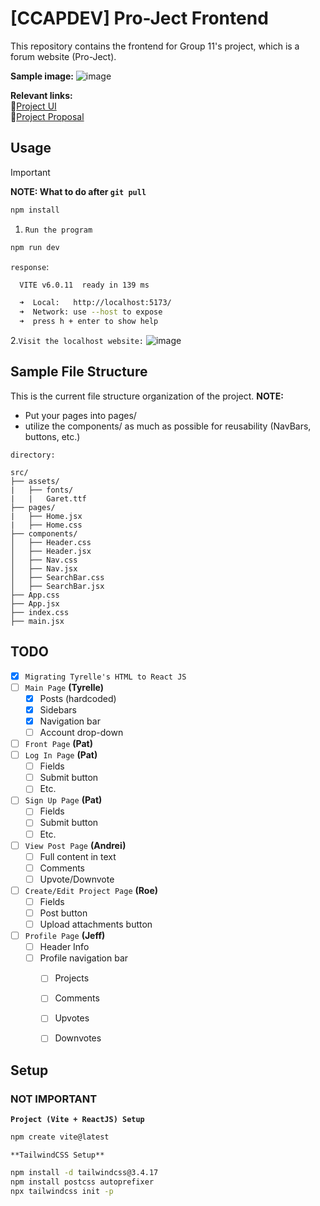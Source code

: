 # **[CCAPDEV] Pro-Ject Frontend**

This repository contains the frontend for Group 11's project, which is a
forum website (Pro-Ject).

**Sample image:**
![image](https://github.com/user-attachments/assets/d691221d-cc11-4eca-9406-e124953b27b2)

**Relevant links:**  
🔗[Project UI](https://www.canva.com/design/DAGcEE4oUvk/ejur2PAXneqDyrMRT5bAHQ/edit?utm_content=DAGcEE4oUvk&utm_campaign=designshare&utm_medium=link2&utm_source=sharebutton)  
🔗[Project Proposal](https://docs.google.com/document/d/1PL1ZH4hzbeEBXcMdTVPAzfnHorN40NQg/edit?](url)fbclid=IwZXh0bgNhZW0CMTAAAR0ejRBZqVoqxnEFNZzFsD6DtOUQK-uBrMwa4_m0jaAR_OptCiDFNuGfqXM_aem_0Fr80NR0YtmHPPZR9lpk7Q)  

## **Usage**
> [!IMPORTANT]
> **NOTE: What to do after `git pull`**
> ```bash
> npm install
> ```


1. `Run the program`
```bash
npm run dev
```
`response`:
```bash
  VITE v6.0.11  ready in 139 ms

  ➜  Local:   http://localhost:5173/
  ➜  Network: use --host to expose
  ➜  press h + enter to show help
```

2.`Visit the localhost website:`
![image](https://github.com/user-attachments/assets/9cf3fc7b-b7e9-4392-976d-fa679d74c057)




## **Sample File Structure**
This is the current file structure organization of the project.
**NOTE:**
* Put your pages into pages/
* utilize the components/ as much as possible for reusability (NavBars, buttons, etc.)

`directory:`
```
src/
├── assets/
|   ├── fonts/
|   |   Garet.ttf
├── pages/
|   ├── Home.jsx
|   ├── Home.css
├── components/
│   ├── Header.css
│   ├── Header.jsx
│   ├── Nav.css
│   ├── Nav.jsx
│   ├── SearchBar.css
│   ├── SearchBar.jsx
├── App.css
├── App.jsx
├── index.css
├── main.jsx
```




## **TODO**
- [x] `Migrating Tyrelle's HTML to React JS`
- [ ] `Main Page` **(Tyrelle)**
  - [x] Posts (hardcoded)
  - [x] Sidebars
  - [x] Navigation bar
  - [ ] Account drop-down
- [ ] `Front Page` **(Pat)**
- [ ] `Log In Page` **(Pat)**
  - [ ] Fields
  - [ ] Submit button
  - [ ] Etc.
- [ ] `Sign Up Page` **(Pat)**
  - [ ] Fields
  - [ ] Submit button
  - [ ] Etc.
- [ ] `View Post Page` **(Andrei)**
  - [ ] Full content in text
  - [ ] Comments
  - [ ] Upvote/Downvote
- [ ] `Create/Edit Project Page` **(Roe)**
  - [ ] Fields
  - [ ] Post button
  - [ ] Upload attachments button
- [ ] `Profile Page` **(Jeff)**
  - [ ] Header Info
  - [ ] Profile navigation bar
    - [ ] Projects
    - [ ] Comments
    - [ ] Upvotes
    - [ ] Downvotes


## **Setup**

### NOT IMPORTANT
**`Project (Vite + ReactJS) Setup`**
```bash
npm create vite@latest
```

`**TailwindCSS Setup**`
```bash
npm install -d tailwindcss@3.4.17
npm install postcss autoprefixer
npx tailwindcss init -p
```
